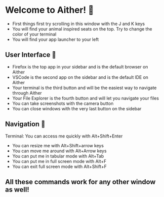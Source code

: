 # Welcome to Aither! :rocket:

- First things first try scrolling in this window with the J and K keys
- You will find your animal inspired seats on the top. Try to change the color of your terminal
- You will find your app launcher to your left

## User Interface :exploding_head:

- Firefox is the top app in your sidebar and is the default browser on  Aither
- VSCode is the second app on the sidebar and is the default IDE on Aither
- Your terminal is the third button and will be the easiest way to navigate through Aither
- Your File Explorer is the fourth button and will let you navigate your files
- You can take screenshots with the camera button
- You can close windows with the very last button on the sidebar

## Navigation :snake:

Terminal: You can access me quickly with Alt+Shift+Enter
- You can resize me with Alt+Shift+arrow keys
- You can move me around with Alt+Arrow keys
- You can put me in tabular mode with Alt+Tab
- You can put me in full screen mode with Alt+F
- You can exit full screen mode with Alt+Shift+F

## All these commands work for any other window as well!

